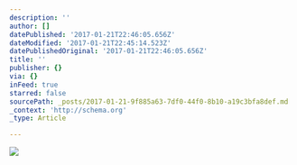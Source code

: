 ```yaml
---
description: ''
author: []
datePublished: '2017-01-21T22:46:05.656Z'
dateModified: '2017-01-21T22:45:14.523Z'
datePublishedOriginal: '2017-01-21T22:46:05.656Z'
title: ''
publisher: {}
via: {}
inFeed: true
starred: false
sourcePath: _posts/2017-01-21-9f885a63-7df0-44f0-8b10-a19c3bfa8def.md
_context: 'http://schema.org'
_type: Article

---
```

![](https://the-grid-user-content.s3-us-west-2.amazonaws.com/cac87b7d-459d-422f-852e-b659e72bed5b.jpg)
